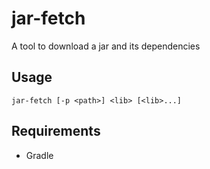 # jar-fetch

A tool to download a jar and its dependencies

## Usage

`jar-fetch [-p <path>] <lib> [<lib>...]`

## Requirements

* Gradle
